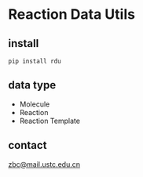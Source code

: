 # Reaction Data Utils

## install
```shell
pip install rdu
```
## data type
* Molecule
* Reaction
* Reaction Template

## contact

zbc@mail.ustc.edu.cn
